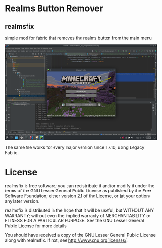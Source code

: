 # Realms Button Remover
## realmsfix
simple mod for fabric that removes the realms button from the main menu

![1.20.4 main menu, notably without the realms button](./readme.png)

The same file works for every major version since 1.7.10, using Legacy Fabric.

# License
realmsfix is free software; you can redistribute it and/or modify
it under the terms of the GNU Lesser General Public License as published by
the Free Software Foundation; either version 2.1 of the License, or
(at your option) any later version.

realmsfix is distributed in the hope that it will be useful,
but WITHOUT ANY WARRANTY; without even the implied warranty of
MERCHANTABILITY or FITNESS FOR A PARTICULAR PURPOSE.  See the
GNU Lesser General Public License for more details.

You should have received a copy of the GNU Lesser General Public License
along with realmsfix.  If not, see <http://www.gnu.org/licenses/>.

